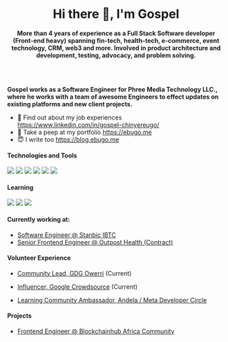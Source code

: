 <!-- ![30 Real Examples Of Blockchain Technology In Practice (1)](https://user-images.githubusercontent.com/6759031/140734194-2f2f30a0-d311-44e5-872d-10657f9c82c7.png) -->

<h1 align="center">Hi there 👋, I'm Gospel</h1>

<p align="center"><b>More than 4 years of experience as a Full Stack Software developer (Front-end heavy) spanning fin-tech, health-tech, e-commerce, event technology, CRM, web3 and more. Involved in product architecture and development, testing, advocacy, and problem solving.
 
<br/><br/>
 
Gospel works as a Software Engineer for Phree Media Technology LLC., where he works with a team of awesome Engineers to effect updates on existing platforms and new client projects. </b></p>


- 🤔 Find out about my job experiences https://www.linkedin.com/in/gospel-chinyereugo/
- 🥳 Take a peep at my portfolio https://ebugo.me
- 😇 I write too https://blog.ebugo.me


#### Technologies and Tools

<p>
<img src="https://img.shields.io/badge/html5%20-%23E34F26.svg?&style=for-the-badge&logo=html5&logoColor=white"/>
<img src="https://img.shields.io/badge/git%20-%23F05033.svg?&style=for-the-badge&logo=git&logoColor=white"/>
<img src="https://img.shields.io/badge/github%20-%23121011.svg?&style=for-the-badge&logo=github&logoColor=white"/>
<img src="https://img.shields.io/badge/bitbucket%20-%230047B3.svg?&style=for-the-badge&logo=bitbucket&logoColor=white"/>
<img src="https://img.shields.io/badge/firebase%20-%23039BE5.svg?&style=for-the-badge&logo=firebase"/>
<img src="https://img.shields.io/badge/mysql-%2300f.svg?&style=for-the-badge&logo=mysql&logoColor=white"/>
</p>

#### Learning

<p>
<img src ="https://img.shields.io/badge/Ethereum-3C3C3D?style=for-the-badge&logo=Ethereum&logoColor=white"/>
<img src ="https://img.shields.io/badge/Solidity-3C3C3D?style=for-the-badge&logo=Solidity&logoColor=white"/>
<img src ="https://img.shields.io/badge/Smart Contract-3C3C3D?style=for-the-badge&logo=Smart Contract&logoColor=white"/>
</p>


#### Currently working at:

- [Software Engineer @ Stanbic IBTC](https://www.stanbicibtcbank.com/)
- [Senior Frontend Engineer @ Outpost Health (Contract)](https://www.outpost.health/)


#### Volunteer Experience

- [Community Lead, GDG Owerri](https://gdg.community.dev/gdg-owerri/) (Current)

- [Influencer, Google Crowdsource](https://crowdsource.google.com/about/community/) (Current)

- [Learning Community Ambassador, Andela / Meta Developer Circle](https://web.facebook.com/groups/325261998362175/)


#### Projects

- [Frontend Engineer @ Blockchainhub Africa Community](https://blockchainhub.africa/)


<!-- ### Hi there 👋

You found me! I'm just a backend software developer.

📫 How to reach me: hit me up at gospelokpara(at)gmail.com

😄 Pronouns: He/Him/His

 -->
<!--
**Ebugo/Ebugo** is a ✨ _special_ ✨ repository because its `README.md` (this file) appears on your GitHub profile.

Here are some ideas to get you started:

- 🔭 I’m currently working on ...
- 🌱 I’m currently learning ...
- 👯 I’m looking to collaborate on ...
- 🤔 I’m looking for help with ...
- 💬 Ask me about ...
- 📫 How to reach me: ...
- 😄 Pronouns: ...
- ⚡ Fun fact: ...
-->
